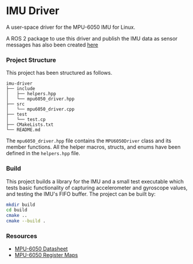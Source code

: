 # IMU Driver

A user-space driver for the MPU-6050 IMU for Linux.

A ROS 2 package to use this driver and publish the IMU data as sensor messages has also been created [here](https://github.com/k-kaps/ros2-imu-driver)

### Project Structure
This project has been structured as follows.
```
imu-driver
├── include
│   ├── helpers.hpp
│   └── mpu6050_driver.hpp
├── src
│   └── mpu6050_driver.cpp
├── test
│   └── test.cp
├── CMakeLists.txt
└── README.md
```
The `mpu6050_driver.hpp` file contains the `MPU6050Driver` class and its member functions. All the helper macros, structs, and enums have been defined in the `helpers.hpp` file.

### Build
This project builds a library for the IMU and a small test executable which tests basic functionality of capturing accelerometer and gyroscope values, and testing the IMU's FIFO buffer. The project can be built by:

```bash
mkdir build
cd build
cmake ..
cmake --build .
```

### Resources
- [MPU-6050 Datasheet](https://invensense.tdk.com/wp-content/uploads/2015/02/MPU-6000-Datasheet1.pdf)
- [MPU-6050 Register Maps](https://invensense.tdk.com/wp-content/uploads/2015/02/MPU-6000-Register-Map1.pdf)